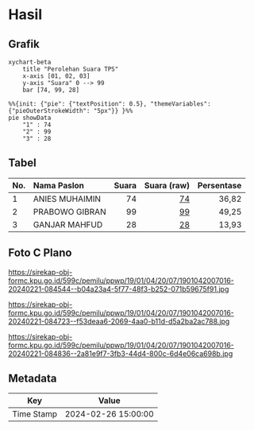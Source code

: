 # Hasil

## Grafik

```mermaid
xychart-beta
    title "Perolehan Suara TPS"
    x-axis [01, 02, 03]
    y-axis "Suara" 0 --> 99
    bar [74, 99, 28]
```

```mermaid
%%{init: {"pie": {"textPosition": 0.5}, "themeVariables": {"pieOuterStrokeWidth": "5px"}} }%%
pie showData
    "1" : 74
    "2" : 99
    "3" : 28
```

## Tabel

| No. | Nama Paslon    | Suara | Suara (raw) | Persentase |
|:--- |:-------------- | -----:| -----------:| ----------:|
| 1   | ANIES MUHAIMIN | 74    | [74][p-1]   | 36,82      |
| 2   | PRABOWO GIBRAN | 99    | [99][p-2]   | 49,25      |
| 3   | GANJAR MAHFUD  | 28    | [28][p-3]   | 13,93      |


[p-1]: https://github.com/gigit-pemilu/pemilu-2024-19-kepulauan-bangka-belitung/blob/main/pilpres/hitung-suara/sub/19-kepulauan-bangka-belitung/sub/01-bangka/sub/04-mendo-barat/sub/2007-kace/sub/016-tps/sub/paslon-1.txt
[p-2]: https://github.com/gigit-pemilu/pemilu-2024-19-kepulauan-bangka-belitung/blob/main/pilpres/hitung-suara/sub/19-kepulauan-bangka-belitung/sub/01-bangka/sub/04-mendo-barat/sub/2007-kace/sub/016-tps/sub/paslon-2.txt
[p-3]: https://github.com/gigit-pemilu/pemilu-2024-19-kepulauan-bangka-belitung/blob/main/pilpres/hitung-suara/sub/19-kepulauan-bangka-belitung/sub/01-bangka/sub/04-mendo-barat/sub/2007-kace/sub/016-tps/sub/paslon-3.txt

## Foto C Plano

https://sirekap-obj-formc.kpu.go.id/599c/pemilu/ppwp/19/01/04/20/07/1901042007016-20240221-084544--b04a23a4-5f77-48f3-b252-071b59675f91.jpg

https://sirekap-obj-formc.kpu.go.id/599c/pemilu/ppwp/19/01/04/20/07/1901042007016-20240221-084723--f53deaa6-2069-4aa0-b11d-d5a2ba2ac788.jpg

https://sirekap-obj-formc.kpu.go.id/599c/pemilu/ppwp/19/01/04/20/07/1901042007016-20240221-084836--2a81e9f7-3fb3-44d4-800c-6d4e06ca698b.jpg


## Metadata

| Key        | Value               |
| ---------- | ------------------- |
| Time Stamp | 2024-02-26 15:00:00 |



